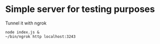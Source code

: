 # Simple server for testing purposes

Tunnel it with ngrok

```
node index.js &
~/bin/ngrok http localhost:3243
```
